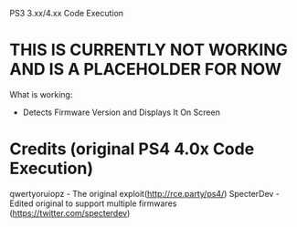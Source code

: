 PS3 3.xx/4.xx Code Execution



THIS IS CURRENTLY NOT WORKING AND IS A PLACEHOLDER FOR NOW
=============



What is working:

- Detects Firmware Version and Displays It On Screen



Credits (original PS4 4.0x Code Execution)
======
qwertyoruiopz - The original exploit(http://rce.party/ps4/)
SpecterDev - Edited original to support multiple firmwares (https://twitter.com/specterdev)